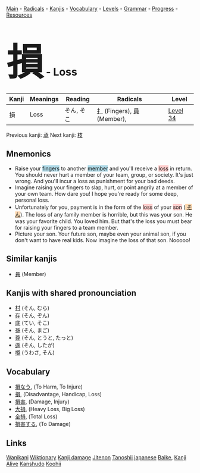 <style> bigfont {font-size: 100px}</style>
[Main](../README.md) -
[Radicals](../radicals.md) -
[Kanjis](../kanjis.md) -
[Vocabulary](../vocabulary.md) -
[Levels](../levels.md) -
[Grammar](../grammar.md) - 
[Progress](../progress.md) -
[Resources](../resources.md)
# <bigfont> 損</bigfont> - Loss 

| Kanji | Meanings | Reading | Radicals | Level |
| --- | --- | --- | --- | --- |
| 損 | Loss | そん, そこ | [扌](../radicals/扌.md) (Fingers), [員](../radicals/員.md) (Member),  | [Level 34](../levels/wk_level34.md) |

Previous kanji: [承](承.md) Next kanji: [枝](枝.md) 

## Mnemonics
 * Raise your <span style="background-color:#ADD8E6"> fingers</span> to another <span style="background-color:#ADD8E6"> member</span> and you'll receive a <span style="background-color:#ffcccb"> loss</span> in return. You should never hurt a member of your team, group, or society. It's just wrong. And you'll incur a loss as punishment for your bad deeds.
* Imagine raising your fingers to slap, hurt, or point angrily at a member of your own team. How dare you! I hope you're ready for some deep, personal loss.
* Unfortunately for you, payment is in the form of the <span style="background-color:#ffcccb"> loss</span> of your <span style="background-color:#ffcccb"> son</span> (<span style="background-color:#fed8b1"> [そん](https://jisho.org/search/そん)</span>). The loss of any family member is horrible, but this was your son. He was your favorite child. You loved him. But that's the loss you must bear for raising your fingers to a team member.
* Picture your son. Your future son, maybe even your animal son, if you don't want to have real kids. Now imagine the loss of that son. Nooooo!


## Similar kanjis
 * [員](員.md) (Member)



## Kanjis with shared pronounciation
 * [村](村.md) (そん, むら)
* [存](存.md) (そん, ぞん)
* [底](底.md) (てい, そこ)
* [孫](孫.md) (そん, まご)
* [尊](尊.md) (そん, とうと, たっと)
* [遜](遜.md) (そん, したが)
* [噂](噂.md) (うわさ, そん)



## Vocabulary
 * [損なう](../vocabulary/損.md), (To Harm, To Injure)
* [損](../vocabulary/損.md), (Disadvantage, Handicap, Loss)
* [損害](../vocabulary/損.md), (Damage, Injury)
* [大損](../vocabulary/損.md), (Heavy Loss, Big Loss)
* [全損](../vocabulary/損.md), (Total Loss)
* [損害する](../vocabulary/損.md), (To Damage)




## Links 


[Wanikani](https://www.wanikani.com/kanji/損)
[Wiktionary](https://en.wiktionary.org/wiki/損)
[Kanji damage](http://www.kanjidamage.com/kanji/search?utf8=✓&q=損)
[Jitenon](https://jitenon.com/kanji/損)
[Tanoshii japanese](https://www.tanoshiijapanese.com/dictionary/kanji.cfm?k=損)
[Baike](https://baike.baidu.com/item/損),
[Kanji Alive](https://app.kanjialive.com/損)
[Kanshudo](https://www.kanshudo.com/searchmn?q=損)
[Koohii](https://kanji.koohii.com/study/kanji/損)
